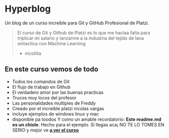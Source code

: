 # Hyperblog 
Un blog de un curso increíble para Git y GitHub Profesional de Platzi.

> El curso de Git y Github de Platzi es lo que me haciaa falta para triplicar mi salario y lanzarme a la industria del tejido de lana sintactica con Machine Learning
> - nicoliita

## En este curso vemos de todo
* Todos los comandos de Git
* El flujo de trabajo en Github
* El verdadero amor por las buenas practicas
* Trucos muy locos del profesor
* Las personalidades multiples de Freddy
* Creado por el increible platzi nicolas vargas
* incluye ejemplos de windows linux y mac
* disponible pa toodos
Y como un amable recordatorio: **Este readme.md es un chiste**.  Hecho para el ejemplo. Si llegas aca¡ NO TE LO TOMES EN SERIO y mejor ve [**a ver el curso**](https://platzi.com/cursos/git-github/ "a ver el curso")